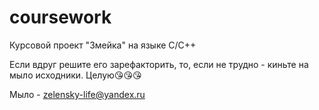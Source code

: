 # coursework
Курсовой проект "Змейка" на языке C/C++




Если вдруг решите его зарефакторить, то, если не трудно - киньте на мыло исходники. Целую😘😘😘


Мыло - zelensky-life@yandex.ru
